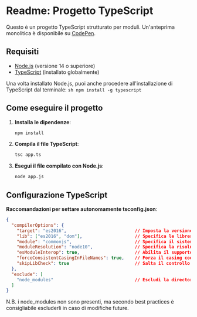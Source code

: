 # Readme: Progetto TypeScript

Questo è un progetto TypeScript strutturato per moduli. Un'anteprima monolitica è disponibile su [CodePen](https://codepen.io/CodeLegionary/pen/KwKVoWZ).

## Requisiti
- [Node.js](https://nodejs.org/) (versione 14 o superiore)
- [TypeScript](https://www.typescriptlang.org/) (installato globalmente)

Una volta installato Node.js, puoi anche procedere all'installazione di TypeScript dal terminale:
    ```sh
    npm install -g typescript
    ```

## Come eseguire il progetto

1. **Installa le dipendenze**:
   ```sh
   npm install
   ```

2. **Compila il file TypeScript**:
   ```sh
   tsc app.ts
   ```

3. **Esegui il file compilato con Node.js**:
   ```sh
   node app.js
   ```

## Configurazione TypeScript

**Raccomandazioni per settare autonomamente tsconfig.json**:

```json
{
  "compilerOptions": {
    "target": "es2016",                          // Imposta la versione del linguaggio JavaScript per il codice emesso
    "lib": ["es2016", "dom"],                    // Specifica le librerie da includere nel processo di compilazione
    "module": "commonjs",                        // Specifica il sistema di modulo
    "moduleResolution": "node10",                // Specifica la risoluzione del modulo
    "esModuleInterop": true,                     // Abilita il supporto per la compatibilità con i moduli ES6
    "forceConsistentCasingInFileNames": true,    // Forza il casing coerente dei nomi di file
    "skipLibCheck": true                         // Salta il controllo delle librerie per migliorare i tempi di compilazione
  },
  "exclude": [
    "node_modules"                               // Escludi la directory node_modules
  ]
}
```

N.B. i node_modules non sono presenti, ma secondo best practices è consigliabile escluderli in caso di modifiche future.